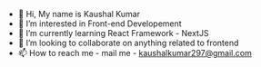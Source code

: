 - 👋 Hi, My name is Kaushal Kumar
- 👀 I’m interested in Front-end Developement
- 🌱 I’m currently learning React Framework - NextJS
- 💞️ I’m looking to collaborate on anything related to frontend
- 📫 How to reach me - mail me - kaushalkumar297@gmail.com

<!---
Kaushal297/Kaushal297 is a ✨ special ✨ repository because its `README.md` (this file) appears on your GitHub profile.
You can click the Preview link to take a look at your changes.
--->
